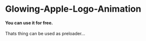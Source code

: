 # Glowing-Apple-Logo-Animation

#### You can use it for free.
Thats thing can be used as preloader...

